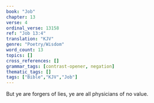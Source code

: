 ```yaml
---
book: "Job"
chapter: 13
verse: 4
ordinal_verse: 13158
ref: "Job 13:4"
translation: "KJV"
genre: "Poetry/Wisdom"
word_count: 13
topics: []
cross_references: []
grammar_tags: [contrast-opener, negation]
thematic_tags: []
tags: ["Bible","KJV","Job"]
---
```

But ye are forgers of lies, ye are all physicians of no value.
